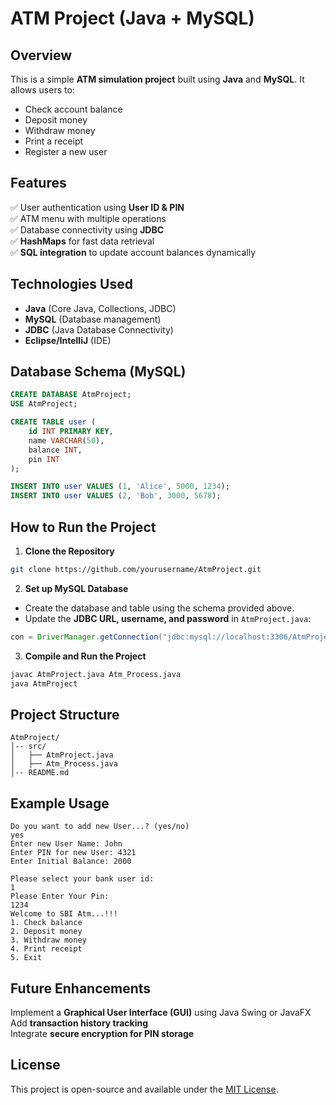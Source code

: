# ATM Project (Java + MySQL)

## Overview
This is a simple **ATM simulation project** built using **Java** and **MySQL**. It allows users to:
- Check account balance
- Deposit money
- Withdraw money
- Print a receipt
- Register a new user

## Features
✅ User authentication using **User ID & PIN**  
✅ ATM menu with multiple operations  
✅ Database connectivity using **JDBC**  
✅ **HashMaps** for fast data retrieval  
✅ **SQL integration** to update account balances dynamically  

## Technologies Used
- **Java** (Core Java, Collections, JDBC)
- **MySQL** (Database management)
- **JDBC** (Java Database Connectivity)
- **Eclipse/IntelliJ** (IDE)

## Database Schema (MySQL)
```sql
CREATE DATABASE AtmProject;
USE AtmProject;

CREATE TABLE user (
    id INT PRIMARY KEY,
    name VARCHAR(50),
    balance INT,
    pin INT
);

INSERT INTO user VALUES (1, 'Alice', 5000, 1234);
INSERT INTO user VALUES (2, 'Bob', 3000, 5678);
```

## How to Run the Project
1. **Clone the Repository**
```sh
git clone https://github.com/yourusername/AtmProject.git
```

2. **Set up MySQL Database**
- Create the database and table using the schema provided above.
- Update the **JDBC URL, username, and password** in `AtmProject.java`:
```java
con = DriverManager.getConnection("jdbc:mysql://localhost:3306/AtmProject","root","yourpassword");
```

3. **Compile and Run the Project**
```sh
javac AtmProject.java Atm_Process.java
java AtmProject
```

## Project Structure
```
AtmProject/
│-- src/
│   ├── AtmProject.java
│   ├── Atm_Process.java
│-- README.md
```

## Example Usage
```
Do you want to add new User...? (yes/no)
yes
Enter new User Name: John
Enter PIN for new User: 4321
Enter Initial Balance: 2000
```
```
Please select your bank user id:
1
Please Enter Your Pin:
1234
Welcome to SBI Atm...!!!
1. Check balance
2. Deposit money
3. Withdraw money
4. Print receipt
5. Exit
```

## Future Enhancements
 Implement a **Graphical User Interface (GUI)** using Java Swing or JavaFX  
 Add **transaction history tracking**  
 Integrate **secure encryption for PIN storage**  

## License
This project is open-source and available under the [MIT License](LICENSE).

